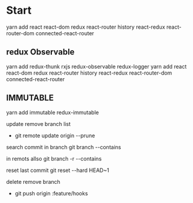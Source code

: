 
# Start

yarn add react react-dom redux react-router history react-redux react-router-dom connected-react-router

## redux Observable

yarn add redux-thunk rxjs redux-observable redux-logger 
yarn add react react-dom redux react-router history react-redux react-router-dom connected-react-router

## IMMUTABLE

yarn add immutable redux-immutable

update remove branch list

- git remote update origin --prune

search commit in branch
 git branch --contains <commit>

in remots allso
 git branch -r --contains <commit>

reset last commit
 git reset --hard HEAD~1

 delete remove branch
 - git push origin :feature/hooks